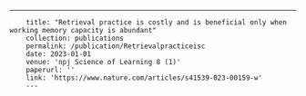 ---
        title: "Retrieval practice is costly and is beneficial only when working memory capacity is abundant"
        collection: publications
        permalink: /publication/Retrievalpracticeisc
        date: 2023-01-01
        venue: 'npj Science of Learning 8 (1)'
        paperurl: ''
        link: 'https://www.nature.com/articles/s41539-023-00159-w'
        ---